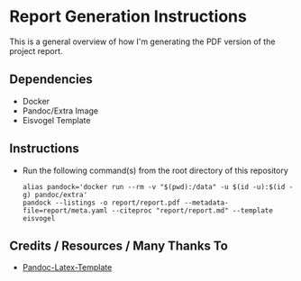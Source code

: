 # Report Generation Instructions

This is a general overview of how I'm generating the PDF version of the project report.

## Dependencies

- Docker
- Pandoc/Extra Image
- Eisvogel Template

## Instructions

- Run the following command(s) from the root directory of this repository

    ```shell
    alias pandock='docker run --rm -v "$(pwd):/data" -u $(id -u):$(id -g) pandoc/extra'
    pandock --listings -o report/report.pdf --metadata-file=report/meta.yaml --citeproc "report/report.md" --template eisvogel
    ```

## Credits / Resources / Many Thanks To

* [Pandoc-Latex-Template](https://github.com/Wandmalfarbe/pandoc-latex-template)